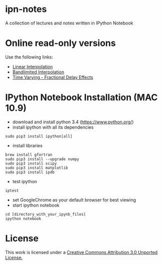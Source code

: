 ipn-notes
=========

A collection of lectures and notes written in IPython Notebook

Online read-only versions
=========================

Use the following links:

* [Linear Interpolation](http://nbviewer.ipython.org/github/brunodigiorgi/ipn-notes/blob/master/audio/LinearInterpolation.ipynb)
* [Bandlimited Interpolation](http://nbviewer.ipython.org/github/brunodigiorgi/ipn-notes/blob/master/audio/BandlimitedInterpolation.ipynb)
* [Time Varying - Fractional Delay Effects](http://nbviewer.ipython.org/github/brunodigiorgi/ipn-notes/blob/master/audio/TimeVarying-FractionalDelayEffects.ipynb)

IPython Notebook Installation (MAC 10.9)
=============================

* download and install python 3.4 (https://www.python.org/)
* install ipython with all its dependencies
```
sudo pip3 install ipython[all]
```
* install libraries
```
brew install gfortran
sudo pip3 install --upgrade numpy
sudo pip3 install scipy
sudo pip3 install matplotlib
sudo pip3 install ipdb
```
* test ipython
```
iptest
```
* set GoogleChrome as your default browser for best viewing
* start ipython notebook 
```
cd [directory_with_your_ipynb_files]
ipython notebook
```

License
=======

This work is licensed under a [Creative Commons Attribution 3.0 Unported License.](http://creativecommons.org/licenses/by/3.0/)

